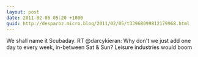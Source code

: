 ```yaml
---
layout: post
date: 2011-02-06 05:20 +1000
guid: http://desparoz.micro.blog/2011/02/05/t33968099812179968.html
---
```

We shall name it Scubaday. RT @darcykieran: Why don't we just add one day to every week, in-between Sat &amp; Sun? Leisure industries would boom

